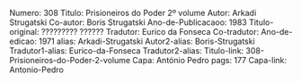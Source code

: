 Numero: 308
Titulo: Prisioneiros do Poder 2º volume
Autor: Arkadi Strugatski
Co-autor: Boris Strugatski
Ano-de-Publicacaoo: 1983
Titulo-original: ????????? ??????
Tradutor: Eurico da Fonseca
Co-tradutor: 
Ano-de-edicao: 1971
alias: Arkadi-Strugatski
Autor2-alias: Boris-Strugatski
Tradutor1-alias: Eurico-da-Fonseca
Tradutor2-alias: 
Titulo-link: 308-Prisioneiros-do-Poder-2-volume
Capa: António Pedro
pags: 177
Capa-link: Antonio-Pedro